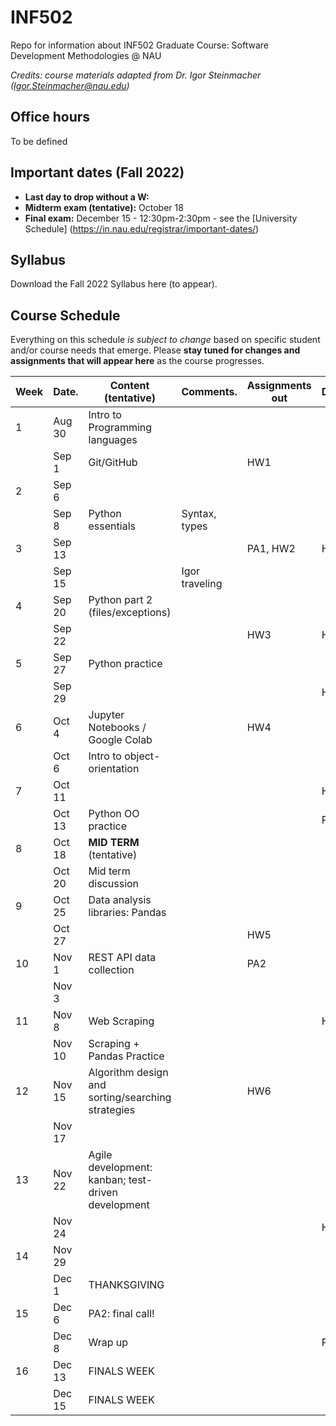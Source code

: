 # INF502
Repo for information about INF502 Graduate Course: Software Development Methodologies @ NAU

_Credits: course materials adapted from Dr. Igor Steinmacher (Igor.Steinmacher@nau.edu)_

## Office hours

To be defined

## Important dates (Fall 2022)

* **Last day to drop without a W:** 
* **Midterm exam (tentative):** October 18
* **Final exam:** December 15 - 12:30pm-2:30pm - see the [University Schedule] (https://in.nau.edu/registrar/important-dates/)

## Syllabus

Download the Fall 2022 Syllabus here (to appear).

## Course Schedule
Everything on this schedule *is subject to change* based on specific student and/or course needs that emerge. Please **stay tuned for changes and assignments that will appear here** as the course progresses.

<!--Work is to be submitted via BbLearn whenever not specified differently. When via BBLearn, the deliverable must be in Word or PDF format.-->

|Week|Date.   | Content (tentative)                                   | Comments.      | Assignments out          | Deadline |
|----|--------|-------------------------------------------------------|----------------|--------------------------|----------|
| 1  | Aug 30 | Intro to Programming languages                        |                |                          |          |
|    | Sep  1 | Git/GitHub                                            |                | HW1                      |          |
| 2  | Sep  6 |                                                       |                |                          |          |
|    | Sep  8 | Python essentials                                     | Syntax, types  |                          |          |
| 3  | Sep 13 |                                                       |                | PA1, HW2                 | HW1      |
|    | Sep 15 |                                                       | Igor traveling |                          |          |
| 4  | Sep 20 | Python part 2 (files/exceptions)                      |                |                          |          |
|    | Sep 22 |                                                       |                | HW3                      | HW2      |
| 5  | Sep 27 | Python practice                                       |                |                          |          |
|    | Sep 29 |                                                       |                |                          | HW3      |
| 6  | Oct  4 | Jupyter Notebooks / Google Colab                      |                | HW4                      |          |
|    | Oct  6 | Intro to object-orientation                           |                |                          |          |
| 7  | Oct 11 |                                                       |                |                          | HW4      |
|    | Oct 13 | Python OO practice                                    |                |                          | PA1      |
| 8  | Oct 18 | **MID TERM** (tentative)                              |                |                          |          |
|    | Oct 20 | Mid term discussion                                   |                |                          |          |
| 9  | Oct 25 | Data analysis libraries: Pandas                       |                |                          |          |
|    | Oct 27 |                                                       |                | HW5                      |          |
| 10 | Nov  1 | REST API data collection                              |                | PA2                      |          |
|    | Nov  3 |                                                       |                |                          |          |
| 11 | Nov  8 | Web Scraping                                          |                |                          | HW5      |
|    | Nov 10 | Scraping + Pandas Practice                            |                |                          |          |
| 12 | Nov 15 | Algorithm design and sorting/searching strategies     |                | HW6                      |          |
|    | Nov 17 |                                                       |                |                          |          |
| 13 | Nov 22 | Agile development: kanban; test-driven development    |                |                          |          |
|    | Nov 24 |                                                       |                |                          | HW6      |
| 14 | Nov 29 |                                                       |                |                          |          |
|    | Dec  1 | THANKSGIVING                                          |                |                          |          |
| 15 | Dec  6 | PA2: final call!                                      |                |                          |          |
|    | Dec  8 | Wrap up                                               |                |                          | PA2       |
| 16 | Dec 13 | FINALS WEEK                                           |                |                          |          |
|    | Dec 15 | FINALS WEEK                                           |                |                          |          |
